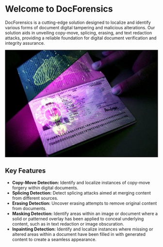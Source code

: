 # Welcome to DocForensics

DocForensics is a cutting-edge solution designed to localize and identify various forms of document digital tampering and malicious alterations. Our solution aids in unveiling copy-move, splicing, erasing, and text redaction attacks, providing a reliable foundation for digital document verification and integrity assurance.

![Document Forensic Solution Illustration](assets/images/dfs-illustration.jpg)

## Key Features

- **Copy-Move Detection:** Identify and localize instances of copy-move forgery within digital documents.
- **Splicing Detection:** Detect splicing attacks aimed at merging content from different sources.
- **Erasing Detection:** Uncover erasing attempts to remove original content from documents.
- **Masking Detection:** Identify areas within an image or document where a solid or patterned overlay has been applied to conceal underlying content, such as in text redaction or image obscuration.
- **Inpainting Detection:** Identify and localize instances where missing or altered areas within a document have been filled in with generated content to create a seamless appearance.
